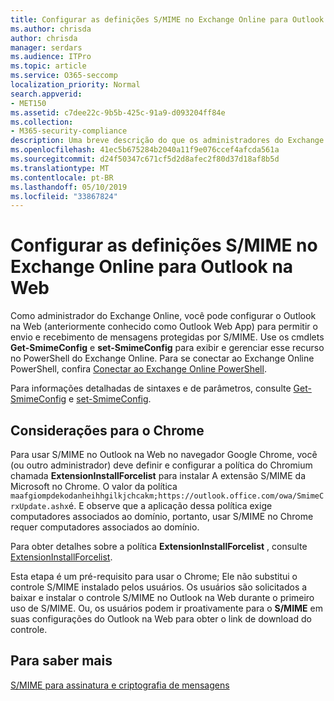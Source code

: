 ```yaml
---
title: Configurar as definições S/MIME no Exchange Online para Outlook na Web
ms.author: chrisda
author: chrisda
manager: serdars
ms.audience: ITPro
ms.topic: article
ms.service: O365-seccomp
localization_priority: Normal
search.appverid:
- MET150
ms.assetid: c7dee22c-9b5b-425c-91a9-d093204ff84e
ms.collection:
- M365-security-compliance
description: Uma breve descrição do que os administradores do Exchange Online precisam fazer para exibir e configurar as configurações S/MIME no Outlook na Web no Exchange Online.
ms.openlocfilehash: 41ec5b675284b2040a11f9e076ccef4afcda561a
ms.sourcegitcommit: d24f50347c671cf5d2d8afec2f80d37d18af8b5d
ms.translationtype: MT
ms.contentlocale: pt-BR
ms.lasthandoff: 05/10/2019
ms.locfileid: "33867824"
---
```

# <a name="configure-smime-settings-in-exchange-online-for-outlook-on-the-web"></a>Configurar as definições S/MIME no Exchange Online para Outlook na Web

Como administrador do Exchange Online, você pode configurar o Outlook na Web (anteriormente conhecido como Outlook Web App) para permitir o envio e recebimento de mensagens protegidas por S/MIME. Use os cmdlets **Get-SmimeConfig** e **set-SmimeConfig** para exibir e gerenciar esse recurso no PowerShell do Exchange Online. Para se conectar ao Exchange Online PowerShell, confira [Conectar ao Exchange Online PowerShell](https://go.microsoft.com/fwlink/p/?linkid=396554).

Para informações detalhadas de sintaxes e de parâmetros, consulte [Get-SmimeConfig](http://technet.microsoft.com/library/4b29fa89-0840-4fe9-8885-019fcef2e02b.aspx) e [set-SmimeConfig](http://technet.microsoft.com/library/de357ce0-8143-4c36-8032-026292fc63f0.aspx).

## <a name="considerations-for-chrome"></a>Considerações para o Chrome

Para usar S/MIME no Outlook na Web no navegador Google Chrome, você (ou outro administrador) deve definir e configurar a política do Chromium chamada **ExtensionInstallForcelist** para instalar A extensão S/MIME da Microsoft no Chrome. O valor da política `maafgiompdekodanheihhgilkjchcakm;https://outlook.office.com/owa/SmimeCrxUpdate.ashx`é. E observe que a aplicação dessa política exige computadores associados ao domínio, portanto, usar S/MIME no Chrome requer computadores associados ao domínio.

Para obter detalhes sobre a política **ExtensionInstallForcelist** , consulte [ExtensionInstallForcelist](http://dev.chromium.org/administrators/policy-list-3#ExtensionInstallForcelist).

Esta etapa é um pré-requisito para usar o Chrome; Ele não substitui o controle S/MIME instalado pelos usuários. Os usuários são solicitados a baixar e instalar o controle S/MIME no Outlook na Web durante o primeiro uso de S/MIME. Ou, os usuários podem ir proativamente para o **S/MIME** em suas configurações do Outlook na Web para obter o link de download do controle.

## <a name="for-more-information"></a>Para saber mais

[S/MIME para assinatura e criptografia de mensagens](s-mime-for-message-signing-and-encryption.md)
